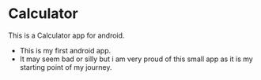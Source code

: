 # Calculator
This is a Calculator app for android.

- This is my first android app.
- It may seem bad or silly but i am very proud of this small app as it is my starting point of my journey.
